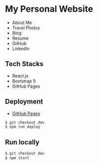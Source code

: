 # My Personal Website

- About Me
- Travel Photos
- Blog
- Resume
- GitHub
- LinkedIn

## Tech Stacks
  - React.js
  - Bootstrap 5
  - GitHub Pages

## Deployment

- [GitHub Pages](https://create-react-app.dev/docs/deployment/#github-pages)

```bash
$ git checkout dev
$ npm run deploy
```

## Run locally

```bash
$ git checkout dev
$ npm start
```
